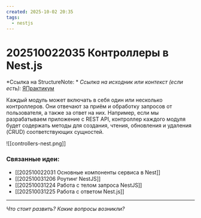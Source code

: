 ```yaml
---
created: 2025-10-02 20:35
tags:
  - nestjs
---
```

# 202510022035 Контроллеры в Nest.js

*Ссылка на StructureNote: *
*Ссылка на исходник или контекст (если есть):* [ЯПрактикум](https://practicum.yandex.ru/learn/backend-nodejs/courses/a4214ab0-2146-4152-b90e-651bf4c7ca5e/sprints/564244/topics/1df920a3-5c6a-4fcd-884c-0f66136c2b56/lessons/0fa76aa4-6dec-490f-9466-78a5fe72e7bd/)

Каждый модуль может включать в себя один или несколько контроллеров. Они отвечают за приём и обработку запросов от пользователя, а также за ответ на них. Например, если мы разрабатываем приложение с REST API, контроллер каждого модуля будет содержать методы для создания, чтения, обновления и удаления (CRUD) соответствующих сущностей.

![[controllers-nest.png]]

### Связанные идеи:

* [[202510022031 Основные компоненты сервиса в Nest]]
* [[202510031206 Роутинг NestJS]]
* [[202510031224 Работа с телом запроса NestJS]]
* [[202510031225 Работа с ответом Nest.js]]

---

*Что стоит развить? Какие вопросы возникли?*
